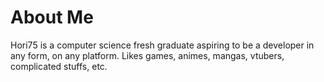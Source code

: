 # About Me

Hori75 is a computer science fresh graduate aspiring to be a developer in any form, on any platform. 
Likes games, animes, mangas, vtubers, complicated stuffs, etc.
